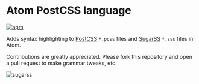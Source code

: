 # Atom PostCSS language

[![apm](https://img.shields.io/apm/dm/language-postcss.svg?maxAge=2592000)]()

Adds syntax highlighting to [PostCSS](https://github.com/postcss/postcss) `*.pcss` files and [SugarSS](https://github.com/postcss/sugarss) `*.sss` files in Atom.

Contributions are greatly appreciated. Please fork this repository and open a pull request to make grammar tweaks, etc.

![sugarss](https://cloud.githubusercontent.com/assets/5698350/13654962/fb2de0de-e66c-11e5-9133-1860f04aa480.png)
